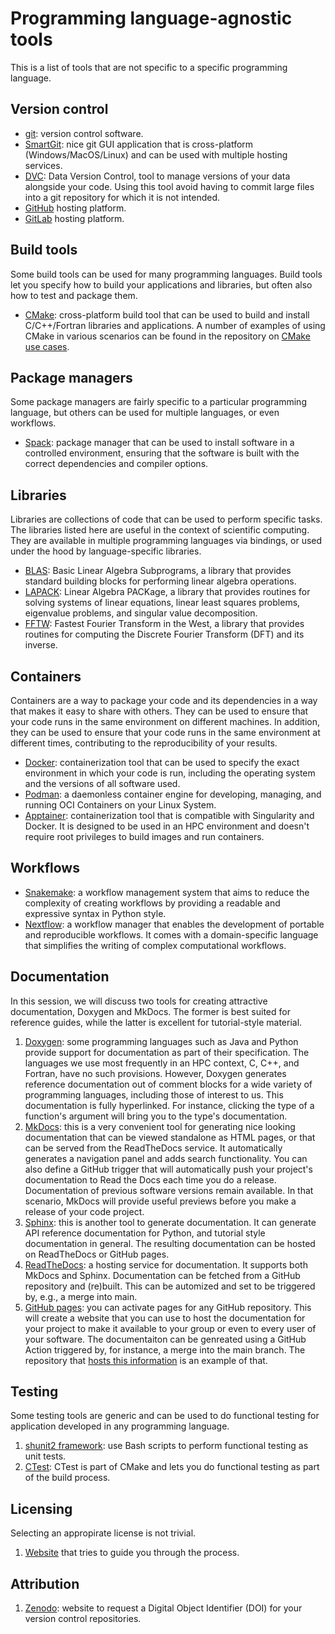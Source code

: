 # Programming language-agnostic tools

This is a list of tools that are not specific to a specific
programming language.


## Version control

* [git](https://git-scm.com/): version control software.
* [SmartGit](https://www.syntevo.com/smartgit/): nice git GUI
  application that is cross-platform (Windows/MacOS/Linux) and can be used
  with multiple hosting services.
* [DVC](https://dvc.org/): Data Version Control, tool to manage versions of
  your data alongside your code.  Using this tool avoid having to commit
  large files into a git repository for which it is not intended.
* [GitHub](https://github.com/) hosting platform.
* [GitLab](https://about.gitlab.com/) hosting platform.


## Build tools

Some build tools can be used for many programming languages.  Build tools let
you specify how to build your applications and libraries, but often also how
to test and package them.

* [CMake](https://cmake.org/): cross-platform build tool that can be used to
  build and install C/C++/Fortran libraries and applications.  A number of
  examples of using CMake in various scenarios can be found in the repository on
  [CMake use cases](https://github.com/gjbex/CMake-usecases).


## Package managers

Some package managers are fairly specific to a particular programming language,
but others can be used for multiple languages, or even workflows.

* [Spack](https://spack.io/): package manager that can be used to install
  software in a controlled environment, ensuring that the software is built
  with the correct dependencies and compiler options.


## Libraries

Libraries are collections of code that can be used to perform specific tasks.
The libraries listed here are useful in the context of scientific computing.
They are available in multiple programming languages via bindings, or used
under the hood by language-specific libraries.

*  [BLAS](https://en.wikipedia.org/wiki/Basic_Linear_Algebra_Subprograms):
   Basic Linear Algebra Subprograms, a library that provides standard
   building blocks for performing linear algebra operations.
*  [LAPACK](https://en.wikipedia.org/wiki/LAPACK): Linear Algebra PACKage, a library
    that provides routines for solving systems of linear equations, linear
    least squares problems, eigenvalue problems, and singular value
    decomposition.
*  [FFTW](http://www.fftw.org/): Fastest Fourier Transform in the West, a
    library that provides routines for computing the Discrete Fourier
    Transform (DFT) and its inverse.


## Containers

Containers are a way to package your code and its dependencies in a way that
makes it easy to share with others.  They can be used to ensure that your code
runs in the same environment on different machines.  In addition, they can be
used to ensure that your code runs in the same environment at different times,
contributing to the reproducibility of your results.

* [Docker](https://www.docker.com/): containerization tool that can be used to
  specify the exact environment in which your code is run, including the
  operating system and the versions of all software used.
* [Podman](https://podman.io/): a daemonless container engine for developing,
  managing, and running OCI Containers on your Linux System.
* [Apptainer](https://apptainer.org/): containerization tool that is
  compatible with Singularity and Docker. It is designed to be used in an
  HPC environment and doesn't require root privileges to build images and
  run containers.


## Workflows

* [Snakemake](https://snakemake.readthedocs.io/en/stable/): a workflow
  management system that aims to reduce the complexity of creating workflows
  by providing a readable and expressive syntax in Python style.
* [Nextflow](https://www.nextflow.io/): a workflow manager that enables the
  development of portable and reproducible workflows. It comes with a
  domain-specific language that simplifies the writing of complex
  computational workflows.


## Documentation

In this session, we will discuss two tools for creating attractive
documentation, Doxygen and MkDocs.  The former is best suited for reference
guides, while the latter is excellent for tutorial-style material.

1. [Doxygen](http://www.doxygen.org/): some programming languages such as Java
    and Python provide support for documentation as part of their
    specification. The languages we use most frequently in an HPC context, C,
    C++, and Fortran, have no such provisions.  However, Doxygen generates
    reference documentation out of comment blocks for a wide variety of
    programming languages, including those of interest to us. This documentation
    is fully hyperlinked. For instance, clicking the type of a function's
    argument will bring you to the type's documentation.
1. [MkDocs](http://www.mkdocs.org/): this is a very convenient tool for
   generating nice looking documentation that can be viewed standalone as HTML
   pages, or that can be served from the
   ReadTheDocs service. It automatically
   generates a navigation panel and adds search functionality. You can also
   define a GitHub trigger that will automatically push your project's
   documentation to Read the Docs each time you do a release. Documentation of
   previous software versions remain available. In that scenario, MkDocs will
   provide useful previews before you make a release of your code project.
1. [Sphinx](https://www.sphinx-doc.org/en/master/): this is another tool to
   generate documentation.  It can generate API reference documentation for
   Python, and tutorial style documentation in general.  The resulting
   documentation can be hosted on ReadTheDocs or GitHub pages.
1. [ReadTheDocs](http://www.readthedocs.org/): a hosting service for
   documentation.  It supports both MkDocs and Sphinx.  Documentation can be
   fetched from a GitHub repository and (re)built.  This can be automized and
   set to be triggered by, e.g., a merge into main.
1. [GitHub pages](): you can activate pages for any GitHub repository.  This
   will create a website that you can use to host the documentation for your
   project to make it available to your group or even to every user of your
   software.  The documentaiton can be genreated using a GitHub Action
   triggered by, for instance, a merge into the main branch.  The repository
   that [hosts this
   information](https://github.com/gjbex/Best-practices-in-programming) is an
   example of that.


## Testing

Some testing tools are generic and can be used to do functional testing for
application developed in any programming language.

1. [shunit2 framework](https://github.com/kward/shunit2): use Bash scripts to
   perform functional testing as unit tests.
1.  [CTest](https://cmake.org/cmake/help/book/mastering-cmake/chapter/Testing%20With%20CMake%20and%20CTest.html#:~:text=CTest%20is%20an%20executable%20that,for%20CTest%20is%20called%20CTestTestfile.):
   CTest is part of CMake and lets you do functional testing as part of the
   build process.


## Licensing

Selecting an appropirate license is not trivial.

1. [Website](https://choosealicense.com/) that tries to guide you through the
   process.


## Attribution

1. [Zenodo](https://github.com/gjbex/Best-practices-in-programming): website to
   request a Digital Object Identifier (DOI) for your version control
   repositories.
